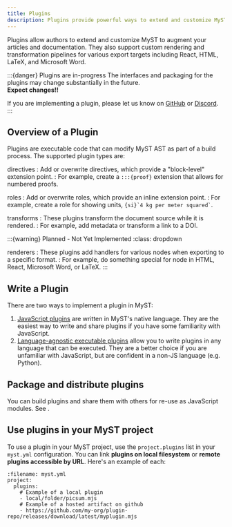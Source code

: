 ```yaml
---
title: Plugins
description: Plugins provide powerful ways to extend and customize MyST
---
```


Plugins allow authors to extend and customize MyST to augment your articles and documentation. They also support custom rendering and transformation pipelines for various export targets including React, HTML, LaTeX, and Microsoft Word.

:::{danger} Plugins are in-progress
The interfaces and packaging for the plugins may change substantially in the future.\
**Expect changes!!**

If you are implementing a plugin, please let us know on [GitHub](https://github.com/jupyter-book/mystmd) or [Discord](https://discord.mystmd.org/).
:::

## Overview of a Plugin

Plugins are executable code that can modify MyST AST as part of a build process. The supported plugin types are:

directives
: Add or overwrite directives, which provide a "block-level" extension point.
: For example, create a `:::{proof}` extension that allows for numbered proofs.

roles
: Add or overwrite roles, which provide an inline extension point.
: For example, create a role for showing units, `` {si}`4 kg per meter squared` ``.

transforms
: These plugins transform the document source while it is rendered.
: For example, add metadata or transform a link to a DOI.

:::{warning} Planned - Not Yet Implemented
:class: dropdown

renderers
: These plugins add handlers for various nodes when exporting to a specific format.
: For example, do something special for node in HTML, React, Microsoft Word, or LaTeX.
:::

## Write a Plugin

There are two ways to implement a plugin in MyST:

1. [JavaScript plugins](./javascript-plugins.md) are written in MyST's native language. They are the easiest way to write and share plugins if you have some familiarity with JavaScript.
2. [Language-agnostic executable plugins](./executable-plugins.md) allow you to write plugins in any language that can be executed. They are a better choice if you are unfamiliar with JavaScript, but are confident in a non-JS language (e.g. Python).

## Package and distribute plugins

You can build plugins and share them with others for re-use as JavaScript modules.
See [](./plugins-distribute.md).

## Use plugins in your MyST project

To use a plugin in your MyST project, use the `project.plugins` list in your `myst.yml` configuration. You can link **plugins on local filesystem** or **remote plugins accessible by URL**. Here's an example of each:

```{code} yaml
:filename: myst.yml
project:
  plugins:
    # Example of a local plugin
    - local/folder/picsum.mjs
    # Example of a hosted artifact on github
    - https://github.com/my-org/plugin-repo/releases/download/latest/myplugin.mjs
```
